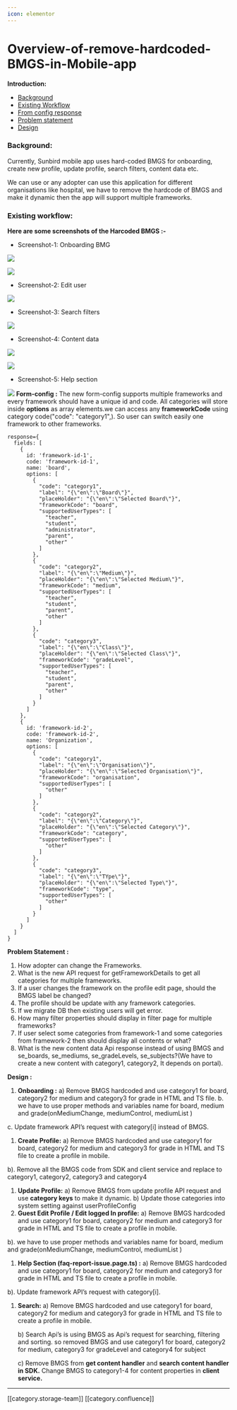 ```yaml
---
icon: elementor
---
```


# Overview-of-remove-hardcoded-BMGS-in-Mobile-app

**Introduction:**

* [Background](https://project-sunbird.atlassian.net/wiki/spaces/SUN/pages/3348889606/Overview+of+remove+hardcoded+BMGS+in+Mobile+app#Background%3A)
* [Existing Workflow](https://project-sunbird.atlassian.net/wiki/spaces/SUN/pages/3348889606/Overview+of+remove+hardcoded+BMGS+in+Mobile+app#Existing-workflow%3A)
* [From config response](https://project-sunbird.atlassian.net/wiki/spaces/SUN/pages/3348889606/Overview+of+remove+hardcoded+BMGS+in+Mobile+app#Form-config-%3A)
* [Problem statement](https://project-sunbird.atlassian.net/wiki/spaces/SUN/pages/3348889606/Overview+of+remove+hardcoded+BMGS+in+Mobile+app#Problem-Statement-%3A)
* [Design](https://project-sunbird.atlassian.net/wiki/spaces/SUN/pages/3348889606/Overview+of+remove+hardcoded+BMGS+in+Mobile+app#Design-%3A)

### Background:

Currently, Sunbird mobile app uses hard-coded BMGS for onboarding, create new profile, update profile, search filters, content data etc.

We can use or any adopter can use this application for different organisations like hospital, we have to remove the hardcode of BMGS and make it dynamic then the app will support multiple frameworks.

### Existing workflow:

**Here are some screenshots of the Harcoded BMGS :-**

* Screenshot-1: Onboarding BMG

![](../../../../../../../../.gitbook/assets/Screenshot\_20230728-120458.png)

![](../../../../../../../../.gitbook/assets/Screenshot\_20230728-120510.png)

* Screenshot-2: Edit user

![](../../../../../../../../.gitbook/assets/Screenshot\_20230728-120538.png)

* Screenshot-3: Search filters

![](../../../../../../../../.gitbook/assets/Screenshot\_20230728-120637.png)

* Screenshot-4: Content data

![](../../../../../../../../.gitbook/assets/Screenshot\_20230731-140038.png)

![](../../../../../../../../.gitbook/assets/Screenshot\_20230731-140133.png)

* Screenshot-5: Help section

![](../../../../../../../../.gitbook/assets/Screenshot\_20230808-101216.png) **Form-config :** The new form-config supports multiple frameworks and every framework should have a unique id and code. All categories will store inside **options** as array elements.we can access any **frameworkCode** using category code("code": "category1",). So user can switch easily one framework to other frameworks.

```
response={
  fields: [
    {
      id: 'framework-id-1',
      code: 'framework-id-1',
      name: 'board',
      options: [
        {
          "code": "category1",
          "label": "{\"en\":\"Board\"}",
          "placeHolder": "{\"en\":\"Selected Board\"}",
          "frameworkCode": "board",
          "supportedUserTypes": [
            "teacher",
            "student",
            "administrator",
            "parent",
            "other"
          ]
        },
        {
          "code": "category2",
          "label": "{\"en\":\"Medium\"}",
          "placeHolder": "{\"en\":\"Selected Medium\"}",
          "frameworkCode": "medium",
          "supportedUserTypes": [
            "teacher",
            "student",
            "parent",
            "other"
          ]
        },
        {
          "code": "category3",
          "label": "{\"en\":\"Class\"}",
          "placeHolder": "{\"en\":\"Selected Class\"}",
          "frameworkCode": "gradeLevel",
          "supportedUserTypes": [
            "teacher",
            "student",
            "parent",
            "other"
          ]
        }
      ]
    },
    {
      id: 'framework-id-2',
      code: 'framework-id-2',
      name: 'Organization',
      options: [
        {
          "code": "category1",
          "label": "{\"en\":\"Organisation\"}",
          "placeHolder": "{\"en\":\"Selected Organisation\"}",
          "frameworkCode": "organisation",
          "supportedUserTypes": [
            "other"
          ]
        },
        {
          "code": "category2",
          "label": "{\"en\":\"Category\"}",
          "placeHolder": "{\"en\":\"Selected Category\"}",
          "frameworkCode": "category",
          "supportedUserTypes": [
            "other"
          ]
        },
        {
          "code": "category3",
          "label": "{\"en\":\"TYpe\"}",
          "placeHolder": "{\"en\":\"Selected Type\"}",
          "frameworkCode": "type",
          "supportedUserTypes": [
            "other"
          ]
        }
      ]
    }
  ]
}
```

**Problem Statement :**

1. How adopter can change the Frameworks.
2. What is the new API request for getFrameworkDetails to get all categories for multiple frameworks.
3. If a user changes the framework on the profile edit page, should the BMGS label be changed?
4. The profile should be update with any framework categories.
5. If we migrate DB then existing users will get error.
6. How many filter properties should display in filter page for multiple frameworks?
7. If user select some categories from framework-1 and some categories from framework-2 then should display all contents or what?
8. What is the new content data Api response instead of using BMGS and se\_boards, se\_mediums, se\_gradeLevels, se\_subjects?(We have to create a new content with category1, category2, It depends on portal).

**Design :**

1. **Onboarding :** a) Remove BMGS hardcoded and use category1 for board, category2 for medium and category3 for grade in HTML and TS file. b. we have to use proper methods and variables name for board, medium and grade(onMediumChange, mediumControl, mediumList )&#x20;

c. Update framework API’s request with category\[i] instead of BMGS.

1. **Create Profile:** a) Remove BMGS hardcoded and use category1 for board, category2 for medium and category3 for grade in HTML and TS file to create a profile in mobile.

b). Remove all the BMGS code from SDK and client service and replace to category1, category2, category3 and category4

1. **Update Profile:** a) Remove BMGS from update profile API request and use **category keys** to make it dynamic. b) Update those categories into system setting against userProfileConfig
2. **Guest Edit Profile / Edit logged In profile:** a) Remove BMGS hardcoded and use category1 for board, category2 for medium and category3 for grade in HTML and TS file to create a profile in mobile.

b). we have to use proper methods and variables name for board, medium and grade(onMediumChange, mediumControl, mediumList )&#x20;

1. **Help Section (faq-report-issue.page.ts) :** a) Remove BMGS hardcoded and use category1 for board, category2 for medium and category3 for grade in HTML and TS file to create a profile in mobile.

b). Update framework API’s request with category\[i].

1.  **Search:** a) Remove BMGS hardcoded and use category1 for board, category2 for medium and category3 for grade in HTML and TS file to create a profile in mobile.

    b) Search Api’s is using BMGS as Api’s request for searching, filtering and sorting. so removed BMGS and use category1 for board, category2 for medium, category3 for gradeLevel and category4 for subject

    c) Remove BMGS from **get content handler** and **search content handler in SDK.** Change BMGS to category1-4 for content properties in **client service.**

***

\[\[category.storage-team]] \[\[category.confluence]]
